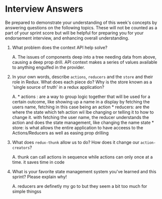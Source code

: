 # Interview Answers
Be prepared to demonstrate your understanding of this week's concepts by answering questions on the following topics. These will not be counted as a part of your sprint score but will be helpful for preparing you for your endorsement interview, and enhancing overall understanding.

1. What problem does the context API help solve?

    A. The issues of components deep into a tree needing data from above, causing a deep prop drill. API context makes a series of values available to anything engulfed in the provider.

2. In your own words, describe `actions`, `reducers` and the `store` and their role in Redux. What does each piece do? Why is the store known as a 'single source of truth' in a redux application?

    A.  * actions : are a way to group logic together that will be used for a certain outcome, like showing up a name in a display by fetching the users name, fetching in this case being an action
        * reducers: are the where the state which teh action wil lbe changing or telling it to how to change it. with fetching the user name, the reducer understands the action and does the state   management, like changing the name state
        * store: is what allows the entire application to have acceess to the Actions/Reducers as well as easing prop drilling

3. What does `redux-thunk` allow us to do? How does it change our `action-creators`?

    A. thunk can call actions in sequence while actions can only once at a time. it saves time in code


4. What is your favorite state management system you've learned and this sprint? Please explain why!

    A.  reducers are definetly my go to but they seem a bit too much for simple thingss
